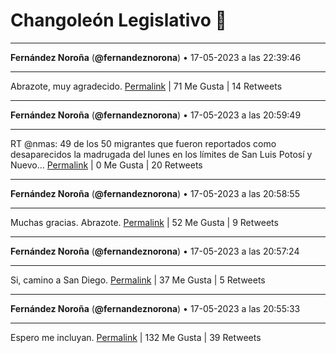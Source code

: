 # Changoleón Legislativo 🙈
*****
**Fernández Noroña** (**@fernandeznorona**) • 17-05-2023 a las 22:39:46
*****
Abrazote, muy agradecido.
[Permalink](https://twitter.com/fernandeznorona/status/1659086358181191681) | 71 Me Gusta | 14 Retweets
*****
**Fernández Noroña** (**@fernandeznorona**) • 17-05-2023 a las 20:59:49
*****
RT @nmas: 49 de los 50 migrantes que fueron reportados como desaparecidos la madrugada del lunes en los límites de San Luis Potosí y Nuevo…
[Permalink](https://twitter.com/fernandeznorona/status/1659061201937072128) | 0 Me Gusta | 20 Retweets
*****
**Fernández Noroña** (**@fernandeznorona**) • 17-05-2023 a las 20:58:55
*****
Muchas gracias. Abrazote.
[Permalink](https://twitter.com/fernandeznorona/status/1659060978749677570) | 52 Me Gusta | 9 Retweets
*****
**Fernández Noroña** (**@fernandeznorona**) • 17-05-2023 a las 20:57:24
*****
Si, camino a San Diego.
[Permalink](https://twitter.com/fernandeznorona/status/1659060595834994690) | 37 Me Gusta | 5 Retweets
*****
**Fernández Noroña** (**@fernandeznorona**) • 17-05-2023 a las 20:55:33
*****
Espero me incluyan.
[Permalink](https://twitter.com/fernandeznorona/status/1659060129927495681) | 132 Me Gusta | 39 Retweets